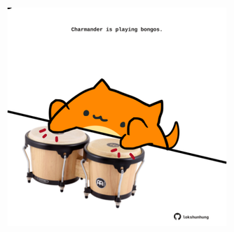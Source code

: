 <!-- built at 26/07/2025, 02:34:09 UTC -->
<p align="center">
  <img width="500" height="500" src="./ReadmeImage.svg">
</p>
